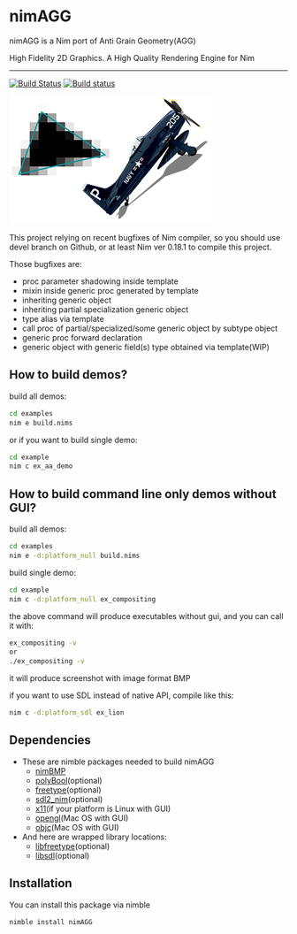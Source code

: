 # nimAGG
nimAGG is a Nim port of Anti Grain Geometry(AGG)

High Fidelity 2D Graphics. A High Quality Rendering Engine for Nim

---

[![Build Status][badge-nimagg-travisci]][nimagg-travisci]
[![Build status][badge-nimagg-appveyor]][nimagg-appveyor]

![Screenshot](screenshot.png)

This project relying on recent bugfixes of Nim compiler, so you should use devel
branch on Github, or at least Nim ver 0.18.1 to compile this project.

Those bugfixes are:
  - proc parameter shadowing inside template
  - mixin inside generic proc generated by template
  - inheriting generic object
  - inheriting partial specialization generic object
  - type alias via template
  - call proc of partial/specialized/some generic object by subtype object
  - generic proc forward declaration
  - generic object with generic field(s) type obtained via template(WIP)


## How to build demos?

build all demos:

```bash
cd examples
nim e build.nims
```

or if you want to build single demo:

```bash
cd example
nim c ex_aa_demo
```

## How to build command line only demos without GUI?

build all demos:

```bash
cd examples
nim e -d:platform_null build.nims
```

build single demo:

```bash
cd example
nim c -d:platform_null ex_compositing
```

the above command will produce executables without gui, and you can call it with:

```bash
ex_compositing -v
or
./ex_compositing -v
```

it will produce screenshot with image format BMP

if you want to use SDL instead of native API, compile like this:

```bash
nim c -d:platform_sdl ex_lion
```

## Dependencies
  * These are nimble packages needed to build nimAGG
    * [nimBMP](https://github.com/jangko/nimBMP)
    * [polyBool](https://github.com/jangko/polyBool)(optional)
    * [freetype](https://github.com/jangko/freetype)(optional)
    * [sdl2_nim](https://github.com/Vladar4/sdl2_nim)(optional)
    * [x11](https://github.com/nim-lang/x11)(if your platform is Linux with GUI)
    * [opengl](https://github.com/nim-lang/opengl)(Mac OS with GUI)
    * [objc](https://github.com/jangko/objc)(Mac OS with GUI)
  * And here are wrapped library locations:
    * [libfreetype](https://www.freetype.org)(optional)
    * [libsdl](https://www.libsdl.org)(optional)

## Installation
You can install this package via nimble
```text
nimble install nimAGG
```

[nimagg-travisci]: https://travis-ci.org/jangko/nimAGG
[nimagg-appveyor]: https://ci.appveyor.com/project/jangko/nimagg
[badge-nimagg-travisci]: https://travis-ci.org/jangko/nimAGG.svg?branch=master
[badge-nimagg-appveyor]: https://ci.appveyor.com/api/projects/status/github/jangko/nimAGG?svg=true
